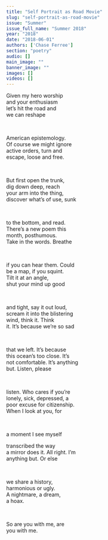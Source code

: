 ```yaml
---
title: "Self Portrait as Road Movie"
slug: "self-portrait-as-road-movie"
issue: "Summer"
issue_full_name: "Summer 2018"
year: "2018"
date: "2018-06-01"
authors: ['Chase Ferree']
section: "poetry"
audio: []
main_image: ""
banner_image: ""
images: []
videos: []
---
```

  
 Given my hero worship  
 and your enthusiasm  
 let’s hit the road and  
 we can reshape

  

 American epistemology.  
 Of course we might ignore  
 active orders, turn and  
 escape, loose and free.

  

 But first open the trunk,  
 dig down deep, reach  
 your arm into the thing,  
 discover what’s of use, sunk

  

 to the bottom, and read.  
 There’s a new poem this  
 month, posthumous.  
 Take in the words. Breathe

  

 if you can hear them. Could  
 be a map, if you squint.  
 Tilt it at an angle,  
 shut your mind up good

  

 and tight, say it out loud,  
 scream it into the blistering  
 wind, think it. Think  
 it. It’s because we’re so sad

  

 that we left. It’s because  
 this ocean’s too close. It’s  
 not comfortable. It’s anything  
 but. Listen, please

  

 listen. Who cares if you’re  
 lonely, sick, depressed, a  
 poor excuse for citizenship.  
 When I look at you, for

  

 a moment I see myself

 transcribed the way  
 a mirror does it. All right. I’m  
 anything but. Or else

  

 we share a history,  
 harmonious or ugly.  
 A nightmare, a dream,  
 a hoax.

  

 So are you with me, are  
 you with me.

